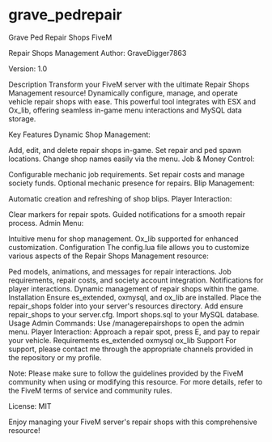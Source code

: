 # grave_pedrepair
Grave Ped Repair  Shops FiveM

Repair Shops Management
Author: GraveDigger7863

Version: 1.0

Description
Transform your FiveM server with the ultimate Repair Shops Management resource! Dynamically configure, manage, and operate vehicle repair shops with ease. This powerful tool integrates with ESX and Ox_lib, offering seamless in-game menu interactions and MySQL data storage.

Key Features
Dynamic Shop Management:

Add, edit, and delete repair shops in-game.
Set repair and ped spawn locations.
Change shop names easily via the menu.
Job & Money Control:

Configurable mechanic job requirements.
Set repair costs and manage society funds.
Optional mechanic presence for repairs.
Blip Management:

Automatic creation and refreshing of shop blips.
Player Interaction:

Clear markers for repair spots.
Guided notifications for a smooth repair process.
Admin Menu:

Intuitive menu for shop management.
Ox_lib supported for enhanced customization.
Configuration
The config.lua file allows you to customize various aspects of the Repair Shops Management resource:

Ped models, animations, and messages for repair interactions.
Job requirements, repair costs, and society account integration.
Notifications for player interactions.
Dynamic management of repair shops within the game.
Installation
Ensure es_extended, oxmysql, and ox_lib are installed.
Place the repair_shops folder into your server's resources directory.
Add ensure repair_shops to your server.cfg.
Import shops.sql to your MySQL database.
Usage
Admin Commands: Use /managerepairshops to open the admin menu.
Player Interaction: Approach a repair spot, press E, and pay to repair your vehicle.
Requirements
es_extended
oxmysql
ox_lib
Support
For support, please contact me through the appropriate channels provided in the repository or my profile.

Note: Please make sure to follow the guidelines provided by the FiveM community when using or modifying this resource. For more details, refer to the FiveM terms of service and community rules.

License: MIT

Enjoy managing your FiveM server's repair shops with this comprehensive resource!
